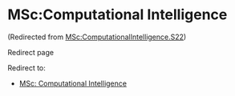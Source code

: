 






MSc:Computational Intelligence
==============================



(Redirected from [MSc:ComputationalIntelligence.S22](/index.php?title=MSc:ComputationalIntelligence.S22&redirect=no "MSc:ComputationalIntelligence.S22"))  

Redirect page


Redirect to:

* [MSc: Computational Intelligence](/index.php/MSc:_Computational_Intelligence "MSc: Computational Intelligence")









